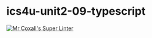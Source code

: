 # ics4u-unit2-09-typescript

[![Mr Coxall's Super Linter](https://github.com/Aidan-Lalonde-Novales/ics4u-unit2-09-typescript/workflows/Mr%20Coxall's%20Super%20Linter/badge.svg)](https://github.com/Aidan-Lalonde-Novales/ics4u-unit2-09-typescript/actions/)
